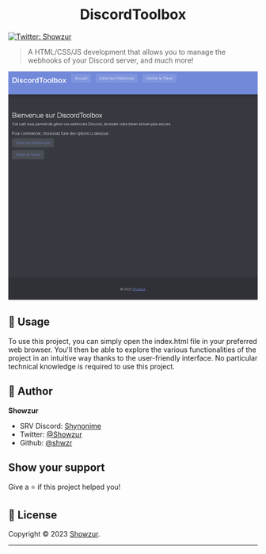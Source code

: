 <h1 align="center">DiscordToolbox</h1>

<p>
  <a href="https://twitter.com/Showzur" target="_blank">
    <img alt="Twitter: Showzur" src="https://img.shields.io/twitter/follow/Showzur.svg?style=social" />
  </a>
</p>

> A HTML/CSS/JS development that allows you to manage the webhooks of your Discord server, and much more!

<img alt="DiscordToolbox" src="assets/img/demo.png">


## 🚀 Usage

To use this project, you can simply open the index.html file in your preferred web browser. You'll then be able to explore the various functionalities of the project in an intuitive way thanks to the user-friendly interface. No particular technical knowledge is required to use this project.

## 👤 Author

**Showzur**

* SRV Discord: [Shynonime](https://discord.gg/UHy8mZsNh8)
* Twitter: [@Showzur](https://twitter.com/Showzur)
* Github: [@shwzr](https://github.com/shwzr)

## Show your support

Give a ⭐️ if this project helped you!

## 📝 License

Copyright © 2023 [Showzur](https://github.com/shwzr).<br />

***

